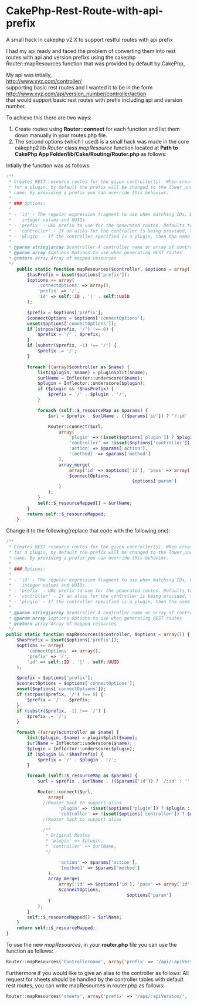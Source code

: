 # CakePhp-Rest-Route-with-api-prefix
A small hack in cakephp v2.X to support restful routes with api prefix

I had my api ready and faced the problem of converting them into rest routes with api and version prefixs using the cakephp Router::mapResources function that was provided by default by CakePhp, 

My api was intially,  
http://www.xyz.com/controller/   
supporting basic rest routes and I wanted it to be in the form  
http://www.xyz.com/api/version_number/controller/action   
that would support basic rest routes with prefix including api and version number.

To achieve this there are two ways:  
1. Create routes using **Router::connect** for each function and list them down manually in your routes.php file.  
2. The second options (which I used) is a small hack was made in the core cakephp2 lib *Router* class *mapResource* function located at **Path to CakePhp App Folder/lib/Cake/Routing/Router.php** as follows:

Intially the function was as follows:
```php
/**
 * Creates REST resource routes for the given controller(s). When creating resource routes
 * for a plugin, by default the prefix will be changed to the lower_underscore version of the plugin
 * name. By providing a prefix you can override this behavior.
 *
 * ### Options:
 *
 * - 'id' - The regular expression fragment to use when matching IDs. By default, matches
 *    integer values and UUIDs.
 * - 'prefix' - URL prefix to use for the generated routes. Defaults to '/'.
 * - 'controller' - If an alias for the controller is being provided, then controller name(in plural and lowercase) should be specified 
 * - 'plugin' - If the controller specified is a plugin, then the name of the plugin should be provided.
 * 
 * @param string|array $controller A controller name or array of controller names (i.e. "Posts" or "ListItems")
 * @param array $options Options to use when generating REST routes
 * @return array Array of mapped resources
 */
	public static function mapResources($controller, $options = array()) {
		$hasPrefix = isset($options['prefix']);
		$options += array(
			'connectOptions' => array(),
			'prefix' => '/',
			'id' => self::ID . '|' . self::UUID
		);

		$prefix = $options['prefix'];
		$connectOptions = $options['connectOptions'];
		unset($options['connectOptions']);
		if (strpos($prefix, '/') !== 0) {
			$prefix = '/' . $prefix;
		}
		if (substr($prefix, -1) !== '/') {
			$prefix .= '/';
		}

		foreach ((array)$controller as $name) {
			list($plugin, $name) = pluginSplit($name);
			$urlName = Inflector::underscore($name);
			$plugin = Inflector::underscore($plugin);
			if ($plugin && !$hasPrefix) {
				$prefix = '/' . $plugin . '/';
			}

			foreach (self::$_resourceMap as $params) {
				$url = $prefix . $urlName . (($params['id']) ? '/:id' : '');

				Router::connect($url,
					array(
						'plugin' => !isset($options['plugin']) ? $plugin : $options['plugin'],
						'controller' => !isset($options['controller']) ? $urlName : $options['controller'],
						'action' => $params['action'],
						'[method]' => $params['method']
					),
					array_merge(
						array('id' => $options['id'], 'pass' => array('id')),
						$connectOptions,
                                                $options['param']
					)
				);
			}
			self::$_resourceMapped[] = $urlName;
		}
		return self::$_resourceMapped;
	}
```
	
Change it to the following(replace that code with the following one):  
	
```php
/**
 * Creates REST resource routes for the given controller(s). When creating resource routes
 * for a plugin, by default the prefix will be changed to the lower_underscore version of the plugin
 * name. By providing a prefix you can override this behavior.
 *
 * ### Options:
 *
 * - 'id' - The regular expression fragment to use when matching IDs. By default, matches
 *    integer values and UUIDs.
 * - 'prefix' - URL prefix to use for the generated routes. Defaults to '/'.
 * - 'controller' - If an alias for the controller is being provided, then controller name(in plural and lowercase) should be specified 
 * - 'plugin' - If the controller specified is a plugin, then the name of the plugin should be provided.
 * 
 * @param string|array $controller A controller name or array of controller names (i.e. "Posts" or "ListItems")
 * @param array $options Options to use when generating REST routes
 * @return array Array of mapped resources
 */
public static function mapResources($controller, $options = array()) {
	$hasPrefix = isset($options['prefix']);
	$options += array(
		'connectOptions' => array(),
		'prefix' => '/',
		'id' => self::ID . '|' . self::UUID
	);

	$prefix = $options['prefix'];
	$connectOptions = $options['connectOptions'];
	unset($options['connectOptions']);
	if (strpos($prefix, '/') !== 0) {
		$prefix = '/' . $prefix;
	}
	if (substr($prefix, -1) !== '/') {
		$prefix .= '/';
	}

	foreach ((array)$controller as $name) {
		list($plugin, $name) = pluginSplit($name);
		$urlName = Inflector::underscore($name);
		$plugin = Inflector::underscore($plugin);
		if ($plugin && !$hasPrefix) {
			$prefix = '/' . $plugin . '/';
		}

		foreach (self::$_resourceMap as $params) {
			$url = $prefix . $urlName . (($params['id']) ? '/:id' : '');

			Router::connect($url,
				array(
              //Router hack to support alias
					'plugin' => !isset($options['plugin']) ? $plugin : $options['plugin'],
					'controller' => !isset($options['controller']) ? $urlName : $options['controller'],
              //Router hack to support alias

              /**
               * Original Routes
               * 'plugin' => $plugin,
               * 'controller' => $urlName,
               */

					'action' => $params['action'],
					'[method]' => $params['method']
				),
				array_merge(
					array('id' => $options['id'], 'pass' => array('id')),
					$connectOptions,
                                              $options['param']
				)
			);
		}
		self::$_resourceMapped[] = $urlName;
	}
	return self::$_resourceMapped;
}
```
	
To use the new *mapResources*, in your **router.php** file you can use the function as follows:
	
```php
Router::mapResources('Controllername', array('prefix' => '/api/:apiVersion/', 'param' => array('api' => 'api', 'apiVersion' => 'v1|v2|')));
```
  
Furthermore if you would like to give an alias to the controller as follows:
All request for sheets should be handled by the controller tables with default rest routes, you can write mapResources in router.php as follows:
  
```php
Router::mapResources('sheets', array('prefix' => '/api/:apiVersion/', 'param' => array('api' => 'api', 'apiVersion' => 'v1|v2|'), 'controller' => 'tables'));
```	 
